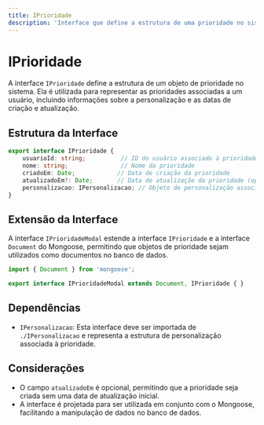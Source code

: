```yaml
---
title: IPrioridade
description: 'Interface que define a estrutura de uma prioridade no sistema, incluindo informações sobre o usuário e personalização.'
---
```


# IPrioridade

A interface `IPrioridade` define a estrutura de um objeto de prioridade no sistema. Ela é utilizada para representar as prioridades associadas a um usuário, incluindo informações sobre a personalização e as datas de criação e atualização.

## Estrutura da Interface

```typescript
export interface IPrioridade {
    usuarioId: string;          // ID do usuário associado à prioridade
    nome: string;               // Nome da prioridade
    criadoEm: Date;            // Data de criação da prioridade
    atualizadoEm?: Date;       // Data de atualização da prioridade (opcional)
    personalizacao: IPersonalizacao; // Objeto de personalização associado à prioridade
}
```

## Extensão da Interface

A interface `IPrioridadeModal` estende a interface `IPrioridade` e a interface `Document` do Mongoose, permitindo que objetos de prioridade sejam utilizados como documentos no banco de dados.

```typescript
import { Document } from 'mongoose';

export interface IPrioridadeModal extends Document, IPrioridade { }
```

## Dependências

- `IPersonalizacao`: Esta interface deve ser importada de `./IPersonalizacao` e representa a estrutura de personalização associada à prioridade.

## Considerações

- O campo `atualizadoEm` é opcional, permitindo que a prioridade seja criada sem uma data de atualização inicial.
- A interface é projetada para ser utilizada em conjunto com o Mongoose, facilitando a manipulação de dados no banco de dados.